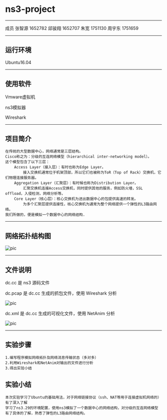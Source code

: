 # ns3-project
---




成员
张智源	1652782	
邱骏翔	1652707	
朱宽     1751130
周宇东	1751659

---

## 运行环境

Ubuntu16.04 

---

## 使用软件

Vmware虚拟机

ns3模拟器

Wireshark

---

## 项目简介
	在传统的大型数据中心，网络通常是三层结构。
	Cisco称之为：分级的互连网络模型（hierarchical inter-networking model）。
	这个模型包含了以下三层：
	    Access Layer（接入层）：有时也称为Edge Layer。
	        接入交换机通常位于机架顶部，所以它们也被称为ToR（Top of Rack）交换机，它们物理连接服务器。
	    Aggregation Layer（汇聚层）：有时候也称为Distribution Layer。
	        汇聚交换机连接Access交换机，同时提供其他的服务，例如防火墙，SSL offload，入侵检测，网络分析等。
	    Core Layer（核心层）：核心交换机为进出数据中心的包提供高速的转发。
	        为多个汇聚层提供连接性，核心交换机为通常为整个网络提供一个弹性的L3路由网络。
	我们所做的，便是模拟一个数据中心的网络结构.

---

## 网络拓扑结构图

![pic](https://github.com/acdzh/ns3-project/blob/master/img/dc_pic.jpg)

---

## 文件说明

dc.cc 是 ns3 源码文件

dc.pcap 是 dc.cc 生成的抓包文件，使用 Wireshark 分析

![pic](https://github.com/acdzh/ns3-project/blob/master/img/pcaq.jpg)

dc.xml 是 dc.cc 生成的可视化文件，使用 NetAnim 分析

![pic](https://github.com/acdzh/ns3-project/blob/master/img/xml.png)

---

## 实验步骤

	1.编写程序模拟网络拓扑及网络消息传输状态（多对多）
	2.利用Wireshark和NetAnim对输出的文件进行分析
	3.得出实验小结
## 实验小结

	本次实验学习了Ubuntu的基础用法，对于网络链接协议（ssh、NAT等用于连接虚拟机网络的）有了深入了解
	学习了ns3.29的环境配置，使用ns3模拟了一个数据中心的网络结构，对分级的互连网络模型有了具体的了解，熟悉了弹性的L3路由网络结构。



